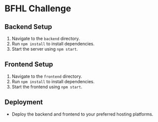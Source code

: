 # BFHL Challenge

## Backend Setup
1. Navigate to the `backend` directory.
2. Run `npm install` to install dependencies.
3. Start the server using `npm start`.

## Frontend Setup
1. Navigate to the `frontend` directory.
2. Run `npm install` to install dependencies.
3. Start the frontend using `npm start`.

## Deployment
- Deploy the backend and frontend to your preferred hosting platforms.
